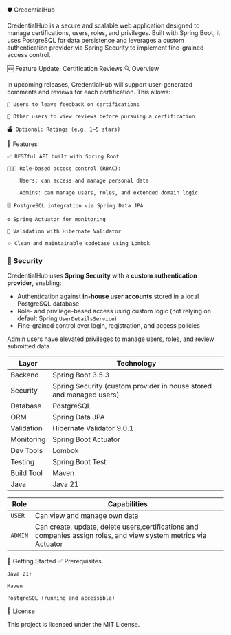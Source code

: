 

🛡️ CredentialHub

CredentialHub is a secure and scalable web application designed to manage certifications, users, roles, and privileges. Built with Spring Boot, it uses PostgreSQL for data persistence and leverages a custom authentication provider via Spring Security to implement fine-grained access control.

🆕 Feature Update: Certification Reviews
🔍 Overview

In upcoming releases, CredentialHub will support user-generated comments and reviews for each certification. This allows:

    📌 Users to leave feedback on certifications

    🌟 Other users to view reviews before pursuing a certification

    🗳️ Optional: Ratings (e.g. 1–5 stars)

🔧 Features

    ✅ RESTful API built with Spring Boot

    🧑‍🤝‍🧑 Role-based access control (RBAC):

        Users: can access and manage personal data

        Admins: can manage users, roles, and extended domain logic

    🗄️ PostgreSQL integration via Spring Data JPA

    ⚙️ Spring Actuator for monitoring

    🧪 Validation with Hibernate Validator

    ✨ Clean and maintainable codebase using Lombok

### 🔐 Security

CredentialHub uses **Spring Security** with a **custom authentication provider**, enabling:

- Authentication against **in-house user accounts** stored in a local PostgreSQL database
- Role- and privilege-based access using custom logic (not relying on default Spring `UserDetailsService`)
- Fine-grained control over login, registration, and access policies

Admin users have elevated privileges to manage users, roles, and review submitted data. 


| Layer      | Technology                                                          |
| ---------- |---------------------------------------------------------------------|
| Backend    | Spring Boot 3.5.3                                                   |
| Security   | Spring Security (custom provider in house stored and managed users) |
| Database   | PostgreSQL                                                          |
| ORM        | Spring Data JPA                                                     |
| Validation | Hibernate Validator 9.0.1                                           |
| Monitoring | Spring Boot Actuator                                                |
| Dev Tools  | Lombok                                                              |
| Testing    | Spring Boot Test                                                    |
| Build Tool | Maven                                                               |
| Java       | Java 21                                                             |




| Role    | Capabilities                                                                                                     |
| ------- |------------------------------------------------------------------------------------------------------------------|
| `USER`  | Can view and manage own data                                                                                     |
| `ADMIN` | Can create, update, delete users,certifications and companies assign roles, and view system metrics via Actuator |


🚀 Getting Started
✅ Prerequisites

    Java 21+

    Maven

    PostgreSQL (running and accessible)

📝 License

This project is licensed under the MIT License.
